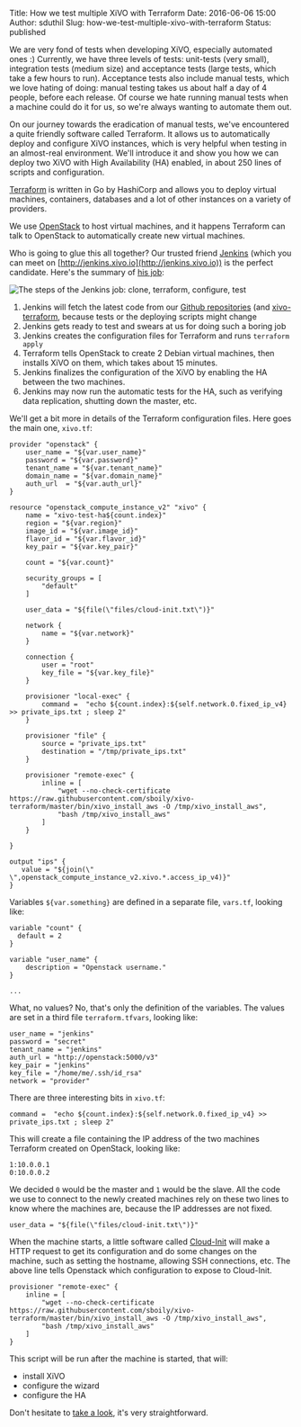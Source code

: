Title: How we test multiple XiVO with Terraform
Date: 2016-06-06 15:00
Author: sduthil
Slug: how-we-test-multiple-xivo-with-terraform
Status: published

We are very fond of tests when developing XiVO, especially automated ones :)
Currently, we have three levels of tests: unit-tests (very small), integration
tests (medium size) and acceptance tests (large tests, which take a few hours to
run). Acceptance tests also include manual tests, which we love hating of doing:
manual testing takes us about half a day of 4 people, before each release. Of
course we hate running manual tests when a machine could do it for us, so we're
always wanting to automate them out.

On our journey towards the eradication of manual tests, we've encountered a
quite friendly software called Terraform. It allows us to automatically deploy
and configure XiVO instances, which is very helpful when testing in an
almost-real environment. We'll introduce it and show you how we can deploy two
XiVO with High Availability (HA) enabled, in about 250 lines of scripts and
configuration.

[Terraform](https://terraform.io) is written in Go by HashiCorp and allows you
to deploy virtual machines, containers, databases and a lot of other instances
on a variety of providers.

We use [OpenStack](https://openstack.org) to host virtual machines, and it
happens Terraform can talk to OpenStack to automatically create new virtual
machines.

Who is going to glue this all together? Our trusted friend
[Jenkins](https://jenkins.io) (which you can meet on
[http://jenkins.xivo.io](http://jenkins.xivo.io)) is the perfect candidate.
Here's the summary of [his job](http://jenkins.xivo.io/job/daily-acceptance-ha):

![The steps of the Jenkins job: clone, terraform, configure, test](/public/jenkins-terraform.svg)

1. Jenkins will fetch the latest code from our
   [Github repositories](https://github.com/xivo-pbx) (and [xivo-terraform](https://github.com/sboily/xivo-terraform), because tests or the deploying scripts might change
2. Jenkins gets ready to test and swears at us for doing such a boring job
3. Jenkins creates the configuration files for Terraform and runs `terraform apply`
4. Terraform tells OpenStack to create 2 Debian virtual machines, then installs XiVO on them, which takes about 15 minutes.
5. Jenkins finalizes the configuration of the XiVO by enabling the HA between the two machines.
6. Jenkins may now run the automatic tests for the HA, such as verifying data
replication, shutting down the master, etc.

We'll get a bit more in details of the Terraform configuration files. Here goes the main one, `xivo.tf`:

```
provider "openstack" {
    user_name = "${var.user_name}"
    password = "${var.password}"
    tenant_name = "${var.tenant_name}"
    domain_name = "${var.domain_name}"
    auth_url  = "${var.auth_url}"
}

resource "openstack_compute_instance_v2" "xivo" {
    name = "xivo-test-ha${count.index}"
    region = "${var.region}"
    image_id = "${var.image_id}"
    flavor_id = "${var.flavor_id}"
    key_pair = "${var.key_pair}"

    count = "${var.count}"

    security_groups = [
        "default"
    ]

    user_data = "${file(\"files/cloud-init.txt\")}"

    network {
        name = "${var.network}"
    }

    connection {
        user = "root"
        key_file = "${var.key_file}"
    }

    provisioner "local-exec" {
        command =  "echo ${count.index}:${self.network.0.fixed_ip_v4} >> private_ips.txt ; sleep 2"
    }

    provisioner "file" {
        source = "private_ips.txt"
        destination = "/tmp/private_ips.txt"
    }

    provisioner "remote-exec" {
        inline = [
            "wget --no-check-certificate https://raw.githubusercontent.com/sboily/xivo-terraform/master/bin/xivo_install_aws -O /tmp/xivo_install_aws",
            "bash /tmp/xivo_install_aws"
        ]
    }

}

output "ips" {
   value = "${join(\" \",openstack_compute_instance_v2.xivo.*.access_ip_v4)}"
}
```

Variables `${var.something}` are defined in a separate file, `vars.tf`, looking like:

```
variable "count" {
  default = 2
}

variable "user_name" {
    description = "Openstack username."
}

...
```

What, no values? No, that's only the definition of the variables. The values are set in a third file `terraform.tfvars`, looking like:

```
user_name = "jenkins"
password = "secret"
tenant_name = "jenkins"
auth_url = "http://openstack:5000/v3"
key_pair = "jenkins"
key_file = "/home/me/.ssh/id_rsa"
network = "provider"
```

There are three interesting bits in `xivo.tf`:

```
command =  "echo ${count.index}:${self.network.0.fixed_ip_v4} >> private_ips.txt ; sleep 2"
```

This will create a file containing the IP address of the two machines Terraform created on OpenStack, looking like:

```
1:10.0.0.1
0:10.0.0.2
```

We decided `0` would be the master and `1` would be the slave. All the code we
use to connect to the newly created machines rely on these two lines to know
where the machines are, because the IP addresses are not fixed.

```
user_data = "${file(\"files/cloud-init.txt\")}"
```

When the machine starts, a little software called [Cloud-Init](https://cloudinit.readthedocs.io/) will make a HTTP request to get its configuration and do some changes on the machine, such as setting the hostname, allowing SSH connections, etc. The above line tells Openstack which configuration to expose to Cloud-Init.


```
provisioner "remote-exec" {
    inline = [
        "wget --no-check-certificate https://raw.githubusercontent.com/sboily/xivo-terraform/master/bin/xivo_install_aws -O /tmp/xivo_install_aws",
        "bash /tmp/xivo_install_aws"
    ]
}
```

This script will be run after the machine is started, that will:

* install XiVO
* configure the wizard
* configure the HA

Don't hesitate to [take a look](https://github.com/sboily/xivo-terraform/tree/master/bin/xivo_install_aws), it's very straightforward.

